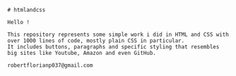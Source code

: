 ~~~~~~~~~~~~~~~~~~~~~~~~~~~~~~~~~~~~~~~~~~~~~~~~~~~~~~~~~~~~~~~~~~~~~~~~~~~~~~~~~~~~~~~~~~~~~~~~~~~~~~~~~~~~~~~~~~~~~~~~~~~~~~~~~~~~~~~~~~~~~~~~~~~~~~~~~~~~~~~~~~~~~~~~~~~~~~~~~~~~

# htmlandcss

Hello !

This repository represents some simple work i did in HTML and CSS with over 1000 lines of code, mostly plain CSS in particular.
It includes buttons, paragraphs and specific styling that resembles big sites like Youtube, Amazon and even GitHub.

robertflorianp037@gmail.com
~~~~~~~~~~~~~~~~~~~~~~~~~~~~~~~~~~~~~~~~~~~~~~~~~~~~~~~~~~~~~~~~~~~~~~~~~~~~~~~~~~~~~~~~~~~~~~~~~~~~~~~~~~~~~~~~~~~~~~~~~~~~~~~~~~~~~~~~~~~~~~~~~~~~~~~~~~~~~~~~~~~~~~~~~~~~~~~~~~~~
